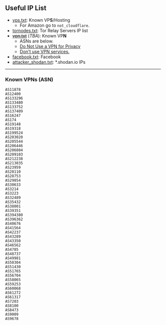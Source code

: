 ## Useful IP List

- [vps.txt](vps.txt): Known VP**S**/Hosting
  - For Amazon go to `not_cloudflare`.
- [tornodes.txt](tornodes.txt): Tor Relay Servers IP list
- ~~[vpn.txt](vpn.txt)~~ (_TBA_): Known VP**N**
  - ASNs are below.
  - [Do Not Use a VPN for Privacy](https://www.youtube.com/watch?v=1Zjwwkzbp-Y)
  - [Don't use VPN services.](https://gist.github.com/joepie91/5a9909939e6ce7d09e29)
- [facebook.txt](facebook.txt): Facebook
- [attacker_shodan.txt](attacker_shodan.txt): *.shodan.io IPs



---

### Known VPNs (ASN)

```
AS11878
AS12400
AS133296
AS133480
AS133752
AS137409
AS16247
AS174
AS19148
AS19318
AS199524
AS203020
AS205544
AS206446
AS206804
AS209103
AS212238
AS213035
AS23959
AS28110
AS28753
AS29854
AS30633
AS3214
AS3223
AS32489
AS35432
AS38001
AS39351
AS394380
AS396362
AS40676
AS41564
AS42237
AS43289
AS43350
AS46562
AS4785
AS48737
AS49981
AS50304
AS51430
AS51765
AS56704
AS58065
AS59253
AS60068
AS61272
AS61317
AS7203
AS8100
AS8473
AS9009
AS9678
```